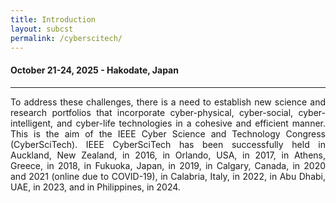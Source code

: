 ```yaml
---
title: Introduction
layout: subcst
permalink: /cyberscitech/
---
```


<div class="row">
<div class="col-md-10 mb-5">

<h4>October 21-24, 2025 - Hakodate, Japan</h4>
<hr/>

<p style="text-align:justify; text-justify:inter-ideograph;>
Cyberspace, the seamless integration of physical, social, and mental spaces, is an integral part of our society, ranging from learning and entertainment to business and cultural activities, and so on. There are, however, a number of pressing challenges such as safety and trust associated with the cyberspace. For example, how do we strike a balance between the need for strong cybersecurity and preserving the privacy of ordinary citizens?
</p>

<p style="text-align:justify; text-justify:inter-ideograph;>To address these challenges, there is a need to establish new science and research portfolios that incorporate cyber-physical, cyber-social, cyber-intelligent, and cyber-life technologies in a cohesive and efficient manner. This is the aim of the IEEE Cyber Science and Technology Congress (CyberSciTech). IEEE CyberSciTech has been successfully held in Auckland, New Zealand, in 2016, in Orlando, USA, in 2017, in Athens, Greece, in 2018, in Fukuoka, Japan, in 2019, in Calgary, Canada, in 2020 and 2021 (online due to COVID-19), in Calabria, Italy, in 2022, in Abu Dhabi, UAE, in 2023, and in Philippines, in 2024.</p>

<p style="text-align:justify; text-justify:inter-ideograph;>In 2025, we will continue to offer IEEE CyberSciTech with the aim of providing a common platform for scientists, researchers, and engineers to share their latest ideas and advances in the broad scope of cyber-related science, technology, and application topics. In addition, this is also a platform to allow relevant stakeholders to get together, discuss and identify ongoing and emerging challenges, in order to understand and shape new cyber-enabled worlds.</p>
<br/>
</div>
</div>
